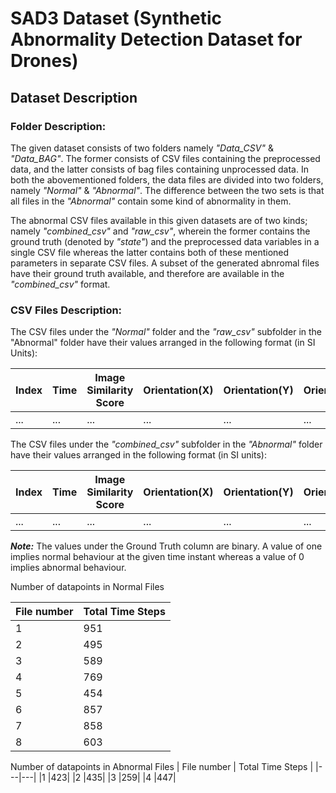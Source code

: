 # SAD3 Dataset (Synthetic Abnormality Detection Dataset for Drones)

## Dataset Description

### Folder Description:

The given dataset consists of two folders namely _"Data_CSV"_ & _"Data_BAG"_. The former consists of CSV files containing the preprocessed data, and the latter consists of bag files containing unprocessed data. In both the abovementioned folders, the data files are divided into two folders, namely _"Normal"_ & _"Abnormal"_. The difference between the two sets is that all files in the _"Abnormal"_ contain some kind of abnormality in them. 

The abnormal CSV files available in this given datasets are of two kinds; namely _"combined_csv"_ and _"raw_csv"_, wherein the former contains the ground truth (denoted by _"state"_) and the preprocessed data variables in a single CSV file whereas the latter contains both of these mentioned parameters in separate CSV files. A subset of the generated abnromal files have their ground truth available, and therefore are available in the _"combined_csv"_ format.



### CSV Files Description:

The CSV files under the _"Normal"_ folder and the _"raw_csv"_ subfolder in the "Abnormal" folder have their values arranged in the following format (in SI Units):


| Index | Time | Image Similarity Score | Orientation(X) | Orientation(Y) | Orientation(Z) | Orientation(W) | Angular Velocity(X) | Angular Velocity(Y) | Angular Velocity(Z) | Linear Acceleration(X) | Linear Acceleration(Y) | Linear Acceleration(Z) | 
| --- | --- | --- | --- | --- | --- | --- | --- | --- | --- | --- | --- | --- | 
| ... | ... | ... | ... | ... | ... | ... | ... | ... | ... | ... | ... | ... |

The CSV files under the _"combined_csv"_ subfolder in the _"Abnormal"_ folder have their values arranged in the following format (in SI units):


| Index | Time | Image Similarity Score | Orientation(X) | Orientation(Y) | Orientation(Z) | Orientation(W) | Angular Velocity(X) | Angular Velocity(Y) | Angular Velocity(Z) | Linear Acceleration(X) | Linear Acceleration(Y) | Linear Acceleration(Z) | Ground Truth | 
| --- | --- | --- | --- | --- | --- | --- | --- | --- | --- | --- | --- | --- | --- |
| ... | ... | ... | ... | ... | ... | ... | ... | ... | ... | ... | ... | ... | ... |



**_Note:_** The values under the Ground Truth column are binary. A value of one implies normal behaviour at the given time instant whereas a value of 0 implies abnormal behaviour.



Number of datapoints in Normal Files

| File number | Total Time Steps |
|---|---|
|1  |951|
|2  |495|
|3  |589|
|4  |769|
|5  |454|
|6  |857|
|7  |858|
|8  |603|

Number of datapoints in Abnormal Files
| File number | Total Time Steps |
|---|---|
|1  |423|
|2  |435|
|3  |259|
|4  |447|
